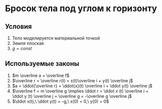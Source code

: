 # Бросок тела под углом к горизонту
## Условия
1. Тело моделируется материальной точкой
2. Земля плоская
3. $g=const$

## Используемые законы
1. $m \overline a = \overline f$
2. $\overline r = \overline r(t) = x(t)\overline i + y(t) \overline j$
3. $a = \ddot{\overline r} = \ddot{x}(t) \overline i + \ddot y(t) \overline j$
4. $\overline f = m \overline g \implies \ddot r = \ddot x (t) \overline i + \ddot y (t) \overline j = \overline g = -\overline g \overline j$
5. $\ddot x(t),\ \ddot y(t) = -g,\ x(0) = 0,\ y(0) = 0$
